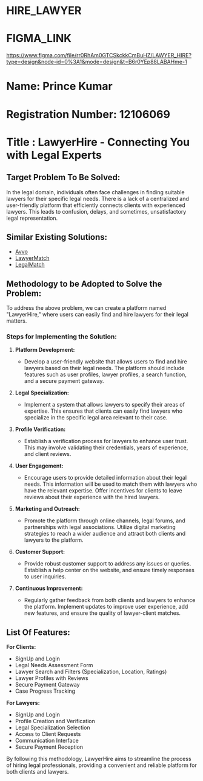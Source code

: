# HIRE_LAWYER

# FIGMA_LINK

https://www.figma.com/file/rr0RhAm0GTCSkckkCmBuHZ/LAWYER_HIRE?type=design&node-id=0%3A1&mode=design&t=B6r0YEp88LABAHme-1

# Name: Prince Kumar

# Registration Number: 12106069

# Title : LawyerHire - Connecting You with Legal Experts

## Target Problem To Be Solved:

In the legal domain, individuals often face challenges in finding suitable lawyers for their specific legal needs. There is a lack of a centralized and user-friendly platform that efficiently connects clients with experienced lawyers. This leads to confusion, delays, and sometimes, unsatisfactory legal representation.

## Similar Existing Solutions:

- [Avvo](https://www.avvo.com/)
- [LawyerMatch](https://www.lawyermatch.com/)
- [LegalMatch](https://www.legalmatch.com/)

## Methodology to be Adopted to Solve the Problem:

To address the above problem, we can create a platform named "LawyerHire," where users can easily find and hire lawyers for their legal matters.

### Steps for Implementing the Solution:

1. **Platform Development:**

   - Develop a user-friendly website that allows users to find and hire lawyers based on their legal needs. The platform should include features such as user profiles, lawyer profiles, a search function, and a secure payment gateway.

2. **Legal Specialization:**

   - Implement a system that allows lawyers to specify their areas of expertise. This ensures that clients can easily find lawyers who specialize in the specific legal area relevant to their case.

3. **Profile Verification:**

   - Establish a verification process for lawyers to enhance user trust. This may involve validating their credentials, years of experience, and client reviews.

4. **User Engagement:**

   - Encourage users to provide detailed information about their legal needs. This information will be used to match them with lawyers who have the relevant expertise. Offer incentives for clients to leave reviews about their experience with the hired lawyers.

5. **Marketing and Outreach:**

   - Promote the platform through online channels, legal forums, and partnerships with legal associations. Utilize digital marketing strategies to reach a wider audience and attract both clients and lawyers to the platform.

6. **Customer Support:**

   - Provide robust customer support to address any issues or queries. Establish a help center on the website, and ensure timely responses to user inquiries.

7. **Continuous Improvement:**
   - Regularly gather feedback from both clients and lawyers to enhance the platform. Implement updates to improve user experience, add new features, and ensure the quality of lawyer-client matches.

## List Of Features:

**For Clients:**

- SignUp and Login
- Legal Needs Assessment Form
- Lawyer Search and Filters (Specialization, Location, Ratings)
- Lawyer Profiles with Reviews
- Secure Payment Gateway
- Case Progress Tracking

**For Lawyers:**

- SignUp and Login
- Profile Creation and Verification
- Legal Specialization Selection
- Access to Client Requests
- Communication Interface
- Secure Payment Reception

By following this methodology, LawyerHire aims to streamline the process of hiring legal professionals, providing a convenient and reliable platform for both clients and lawyers.
